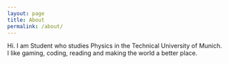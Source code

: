 ```yaml
---
layout: page
title: About
permalink: /about/
---
```


Hi. I am Student who studies Physics in the Technical University of Munich. I like gaming, coding, reading and making the world a better place. 